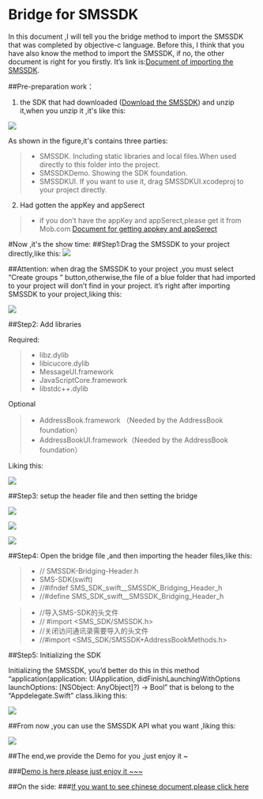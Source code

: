 # Bridge for SMSSDK
In this document ,I will tell you the  bridge method to import the SMSSDK that was completed by objective-c language. Before this, I think that you have also know  the method to import the SMSSDK, if no, the other document is right for you firstly. It’s link is:[Document of importing the SMSSDK](https://github.com/MobClub/SMSSDK-for-iOS/blob/master/README.md).

##Pre-preparation work：
1. the SDK that had downloaded ([Download the SMSSDK](http://www.mob.com/#/downloadDetail/SMS/ios)) and unzip it,when you unzip it ,it's like this:

  ![](http://ww2.sinaimg.cn/mw690/9fbf66d3gw1f6qr5l038zj20h50brjrx.jpg)
  
  As shown in the figure,it's contains three parties:
  
> * SMSSDK. Including static libraries and local files.When used directly to this folder into the project.
> * SMSSDKDemo. Showing the SDK foundation.
> * SMSSDKUI. If you want to use it, drag SMSSDKUI.xcodeproj to your project directly.

2. Had gotten the appKey and appSerect 

> * if you don’t have the appKey and appSerect,please get it from Mob.com [ Document for getting appkey and appSerect](http://bbs.mob.com/forum.php?mod=viewthread&tid=8212&extra=page%3D1)

#Now ,it's the show time:
##Step1:Drag the SMSSDK to your project directly,like this:
![](http://ww4.sinaimg.cn/mw690/9fbf66d3gw1f6r04o8gnij21db0pswru.jpg)

##Attention:
when drag the SMSSDK to your project ,you must select “Create groups ” button,otherwise,the file of  a blue folder that had imported to your project will don’t find in your project.
 it’s right  after importing SMSSDK to your project,liking this:
 
 ![](http://ww3.sinaimg.cn/mw690/9fbf66d3gw1f6r04owlhfj20710ahmxl.jpg)
 
##Step2: Add libraries
 
Required:
> * libz.dylib
> * libicucore.dylib
> * MessageUI.framework
> * JavaScriptCore.framework
> * libstdc++.dylib

Optional
> * AddressBook.framework （Needed by the AddressBook foundation）
> * AddressBookUI.framework（Needed by the AddressBook foundation）

Liking this:

![](http://ww3.sinaimg.cn/mw690/9fbf66d3gw1f6r04phn1jj21av0bpafa.jpg)

##Step3: setup the header file and then setting the bridge

![](http://ww2.sinaimg.cn/mw690/9fbf66d3gw1f6r04q9i1ij20ke0ed40n.jpg)

![](http://ww4.sinaimg.cn/mw690/9fbf66d3gw1f6r04qx2pej20js0lmtbk.jpg)

![](http://ww2.sinaimg.cn/mw690/9fbf66d3gw1f6r04rizlbj213e0san7r.jpg)

##Step4: Open the bridge file ,and then importing the header files,like this:
> * //  SMSSDK-Bridging-Header.h
> * SMS-SDK(swift)
> * //#ifndef SMS_SDK_swift__SMSSDK_Bridging_Header_h
> * //#define SMS_SDK_swift__SMSSDK_Bridging_Header_h

> * //导入SMS-SDK的头文件
> * // #import <SMS_SDK/SMSSDK.h>
> * //关闭访问通讯录需要导入的头文件
> * //#import <SMS_SDK/SMSSDK+AddressBookMethods.h>

##Step5:  Initializing the SDK

Initializing the SMSSDK, you’d better do this in this method “application(application: UIApplication, didFinishLaunchingWithOptions launchOptions: [NSObject: AnyObject]?) -> Bool” that is belong to the “Appdelegate.Swift” class.liking this:

![](http://ww3.sinaimg.cn/mw690/9fbf66d3gw1f6r04saqw1j20ww0akq4z.jpg)

##From now ,you can use the SMSSDK API what you want ,liking this:

![](http://ww1.sinaimg.cn/mw690/9fbf66d3gw1f6r04t930sj21gw0qftdr.jpg)

##The end,we provide the Demo for you ,just enjoy it ~

###[Demo is here,please just enjoy it ~~~](https://github.com/kengsir/SMSSDK-Swift-)

##On the side:
###[If you want to see chinese document,please click here](http://bbs.mob.com/forum.php?mod=viewthread&tid=16933&highlight=Swift)
